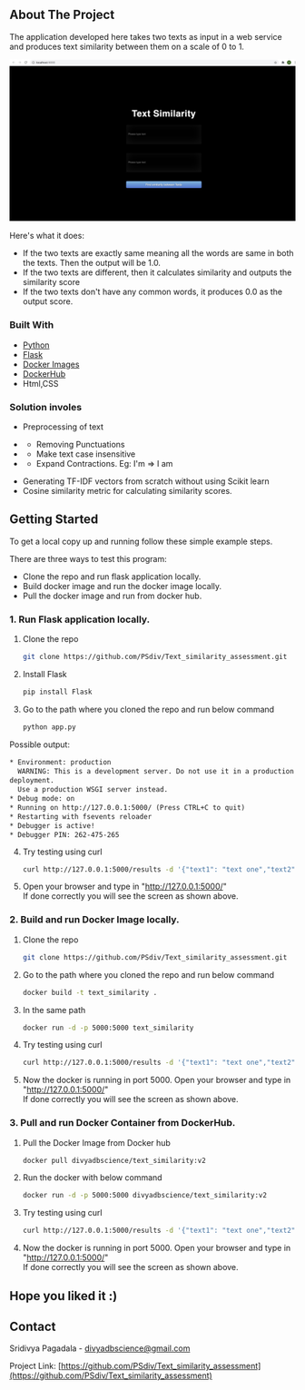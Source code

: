## About The Project



The application developed here takes two texts as input in a web service and produces text similarity between them on a scale of 0 to 1. 

![alt text](https://github.com/PSdiv/Text_similarity_assessment/blob/main/WebApp_text_similarity.jpg)

Here's what it does:
* If the two texts are exactly same meaning all the words are same in both the texts. Then the output will be 1.0.
* If the two texts are different, then it calculates similarity and outputs the similarity score
* If the two texts don't have any common words, it produces 0.0 as the output score.


### Built With

* [Python](https://www.python.org/)
* [Flask](https://flask.palletsprojects.com/en/1.1.x/)
* [Docker Images](https://www.docker.com/)
* [DockerHub](https://www.docker.com/)
* Html,CSS

### Solution involes

* Preprocessing of text
- * Removing Punctuations
- * Make text case insensitive
- * Expand Contractions. Eg: I'm => I am
* Generating TF-IDF vectors from scratch without using Scikit learn
* Cosine similarity metric for calculating similarity scores.


<!-- GETTING STARTED -->
## Getting Started

To get a local copy up and running follow these simple example steps.

There are three ways to test this program:
* Clone the repo and run flask application locally.
* Build docker image and run the docker image locally.
* Pull the docker image and run from docker hub.



### 1. Run Flask application locally.

1. Clone the repo
   ```sh
   git clone https://github.com/PSdiv/Text_similarity_assessment.git
   ```
2. Install Flask
   ```sh
   pip install Flask
   ```
3. Go to the path where you cloned the repo and run below command
   ```sh
   python app.py
   ```
  Possible output: 
 ``` * Serving Flask app "app" (lazy loading)
 * Environment: production
   WARNING: This is a development server. Do not use it in a production deployment.
   Use a production WSGI server instead.
 * Debug mode: on
 * Running on http://127.0.0.1:5000/ (Press CTRL+C to quit)
 * Restarting with fsevents reloader
 * Debugger is active!
 * Debugger PIN: 262-475-265 
 ```
4. Try testing using curl 
   ```sh
   curl http://127.0.0.1:5000/results -d '{"text1": "text one","text2":"text two"}' -H 'Content-Type: application/json'
   ```
5. Open your browser and type in "http://127.0.0.1:5000/" \
   If done correctly you will see the screen as shown above.

   
### 2. Build and run Docker Image locally.

1. Clone the repo
   ```sh
   git clone https://github.com/PSdiv/Text_similarity_assessment.git
   ```
2. Go to the path where you cloned the repo and run below command
   ```sh
   docker build -t text_similarity .
   ```
3. In the same path
   ```sh
   docker run -d -p 5000:5000 text_similarity
   ```
4. Try testing using curl 
   ```sh
   curl http://127.0.0.1:5000/results -d '{"text1": "text one","text2":"text two"}' -H 'Content-Type: application/json'
   ```
5. Now the docker is running in port 5000. Open your browser and type in "http://127.0.0.1:5000/" \
   If done correctly you will see the screen as shown above.
   
   
### 3. Pull and run Docker Container from DockerHub.

1. Pull the Docker Image from Docker hub
   ```sh
   docker pull divyadbscience/text_similarity:v2
   ```
2. Run the docker with below command
   ```sh
   docker run -d -p 5000:5000 divyadbscience/text_similarity:v2
   ```
3. Try testing using curl 
   ```sh
   curl http://127.0.0.1:5000/results -d '{"text1": "text one","text2":"text two"}' -H 'Content-Type: application/json'
   ```
4. Now the docker is running in port 5000. Open your browser and type in "http://127.0.0.1:5000/" \
   If done correctly you will see the screen as shown above.

## Hope you liked it :)
<!-- CONTACT -->

## Contact

Sridivya Pagadala - divyadbscience@gmail.com

Project Link: [https://github.com/PSdiv/Text_similarity_assessment](https://github.com/PSdiv/Text_similarity_assessment)

